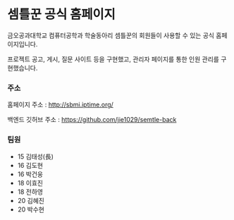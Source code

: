 # 셈틀꾼 공식 홈페이지

금오공과대학교 컴퓨터공학과 학술동아리 셈틀꾼의 회원들이 사용할 수 있는 공식 홈페이지입니다.

프로젝트 공고, 게시, 질문 사이트 등을 구현했고, 관리자 페이지를 통한 인원 관리를 구현했습니다.



### 주소

홈페이지 주소 : http://sbmi.iptime.org/

백엔드 깃허브 주소 : https://github.com/jie1029/semtle-back



### 팀원

* 15 김태성(長)
* 16 김도현
* 16 박건웅
* 18 이효진
* 18 전하영
* 20 김혜진
* 20 박수현
